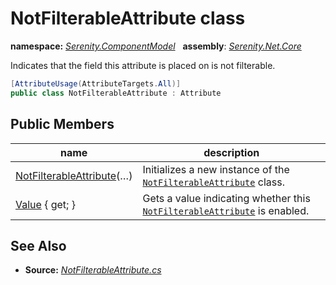 # NotFilterableAttribute class
**namespace:** *[Serenity.ComponentModel](../README.md#serenity.componentmodel-namespace)*   **assembly**: *[Serenity.Net.Core](../README.md)*

Indicates that the field this attribute is placed on is not filterable.

```csharp
[AttributeUsage(AttributeTargets.All)]
public class NotFilterableAttribute : Attribute
```

## Public Members

| name | description |
| --- | --- |
| [NotFilterableAttribute](NotFilterableAttribute/NotFilterableAttribute.md)(…) | Initializes a new instance of the [`NotFilterableAttribute`](NotFilterableAttribute.md) class. |
| [Value](NotFilterableAttribute/Value.md) { get; } | Gets a value indicating whether this [`NotFilterableAttribute`](NotFilterableAttribute.md) is enabled. |

## See Also

* **Source:** *[NotFilterableAttribute.cs](https://github.com/serenity-is/Serenity/blob/master/src/Serenity.Net.Core/ComponentModel/Columns/Filtering/NotFilterableAttribute.cs)*